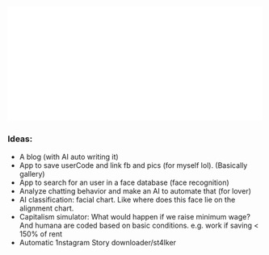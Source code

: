 <div align="center">
	<img src="large.svg" alt="Large banner">
</div>

### Ideas:
- A blog (with AI auto writing it)
- App to save userCode and link fb and pics (for myself lol). (Basically gallery)
- App to search for an user in a face database (face recognition)
- Analyze chatting behavior and make an AI to automate that (for lover)
- AI classification: facial chart. Like where does this face lie on the alignment chart.
- Capitalism simulator: What would happen if we raise minimum wage? And humana are coded based on basic conditions. e.g. work if saving < 150% of rent
- Automatic 1nstagram Story downloader/st4lker

